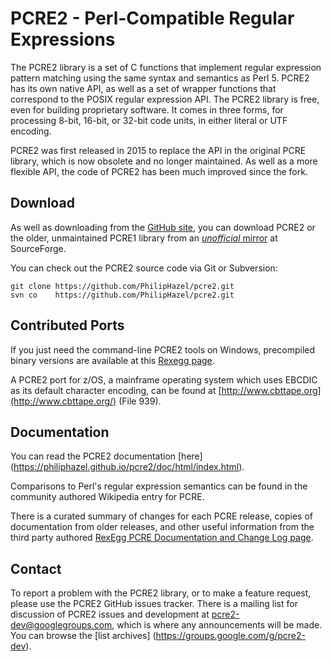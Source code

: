 # PCRE2 - Perl-Compatible Regular Expressions

The PCRE2 library is a set of C functions that implement regular expression
pattern matching using the same syntax and semantics as Perl 5. PCRE2 has its
own native API, as well as a set of wrapper functions that correspond to the
POSIX regular expression API. The PCRE2 library is free, even for building 
proprietary software. It comes in three forms, for processing 8-bit, 16-bit,
or 32-bit code units, in either literal or UTF encoding.

PCRE2 was first released in 2015 to replace the API in the original PCRE 
library, which is now obsolete and no longer maintained. As well as a more
flexible API, the code of PCRE2 has been much improved since the fork.
 
## Download

As well as downloading from the 
[GitHub site](https://github.com/PhilipHazel/pcre2), you can download PCRE2 
or the older, unmaintained PCRE1 library from an 
[*unofficial* mirror](https://sourceforge.net/projects/pcre/files/) at SourceForge.

You can check out the PCRE2 source code via Git or Subversion:

    git clone https://github.com/PhilipHazel/pcre2.git
    svn co    https://github.com/PhilipHazel/pcre2.git

## Contributed Ports

If you just need the command-line PCRE2 tools on Windows, precompiled binary
versions are available at this 
[Rexegg page](http://www.rexegg.com/pcregrep-pcretest.html).

A PCRE2 port for z/OS, a mainframe operating system which uses EBCDIC as its
default character encoding, can be found at 
[http://www.cbttape.org](http://www.cbttape.org/) (File 939).

## Documentation

You can read the PCRE2 documentation [here]
(https://philiphazel.github.io/pcre2/doc/html/index.html).

Comparisons to Perl's regular expression semantics can be found in the
community authored Wikipedia entry for PCRE.

There is a curated summary of changes for each PCRE release, copies of
documentation from older releases, and other useful information from the third
party authored 
[RexEgg PCRE Documentation and Change Log page](http://www.rexegg.com/pcre-documentation.html).

## Contact

To report a problem with the PCRE2 library, or to make a feature request, please
use the PCRE2 GitHub issues tracker. There is a mailing list for discussion of
 PCRE2 issues and development at pcre2-dev@googlegroups.com, which is where any
announcements will be made. You can browse the [list archives]
(https://groups.google.com/g/pcre2-dev).

